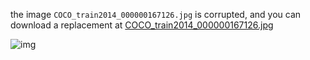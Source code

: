 the image `COCO_train2014_000000167126.jpg` is corrupted, and you can download a replacement at [COCO_train2014_000000167126.jpg](http://images.cocodataset.org/train2014/COCO_train2014_000000167126.jpg)

![img](http://images.cocodataset.org/train2014/COCO_train2014_000000167126.jpg)

